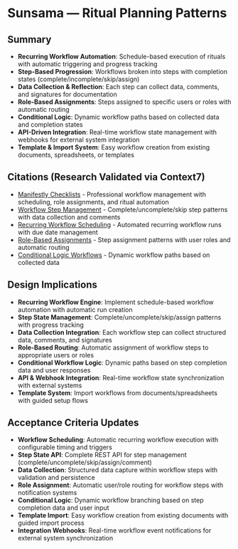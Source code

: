 # Sunsama — Ritual Planning Patterns

## Summary
- **Recurring Workflow Automation**: Schedule-based execution of rituals with automatic triggering and progress tracking
- **Step-Based Progression**: Workflows broken into steps with completion states (complete/incomplete/skip/assign)
- **Data Collection & Reflection**: Each step can collect data, comments, and signatures for documentation
- **Role-Based Assignments**: Steps assigned to specific users or roles with automatic routing
- **Conditional Logic**: Dynamic workflow paths based on collected data and completion states
- **API-Driven Integration**: Real-time workflow state management with webhooks for external system integration
- **Template & Import System**: Easy workflow creation from existing documents, spreadsheets, or templates

## Citations (Research Validated via Context7)
- [Manifestly Checklists](https://www.manifest.ly/features) - Professional workflow management with scheduling, role assignments, and ritual automation
- [Workflow Step Management](https://context7_llms) - Complete/uncomplete/skip step patterns with data collection and comments
- [Recurring Workflow Scheduling](https://vimeo.com/showcase/manifestly-checklists-workflows) - Automated recurring workflow runs with due date management
- [Role-Based Assignments](https://www.manifest.ly/features) - Step assignment patterns with user roles and automatic routing
- [Conditional Logic Workflows](https://vimeo.com/showcase/manifestly-checklists-workflows) - Dynamic workflow paths based on collected data

## Design Implications
- **Recurring Workflow Engine**: Implement schedule-based workflow automation with automatic run creation
- **Step State Management**: Complete/uncomplete/skip/assign patterns with progress tracking
- **Data Collection Integration**: Each workflow step can collect structured data, comments, and signatures
- **Role-Based Routing**: Automatic assignment of workflow steps to appropriate users or roles
- **Conditional Workflow Logic**: Dynamic paths based on step completion data and user responses
- **API & Webhook Integration**: Real-time workflow state synchronization with external systems
- **Template System**: Import workflows from documents/spreadsheets with guided setup flows

## Acceptance Criteria Updates
- **Workflow Scheduling**: Automatic recurring workflow execution with configurable timing and triggers
- **Step State API**: Complete REST API for step management (complete/uncomplete/skip/assign/comment)
- **Data Collection**: Structured data capture within workflow steps with validation and persistence
- **Role Assignment**: Automatic user/role routing for workflow steps with notification systems
- **Conditional Logic**: Dynamic workflow branching based on step completion data and user input
- **Template Import**: Easy workflow creation from existing documents with guided import process
- **Integration Webhooks**: Real-time workflow event notifications for external system synchronization
